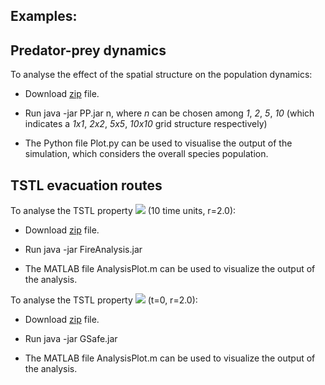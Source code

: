
## Examples: <br />

## Predator-prey dynamics <br />

To analyse the effect of the spatial structure on the population dynamics:

- Download [zip](https://github.com/LudovicaLV/PredatorPrey/releases/download/V0.1beta/PP.zip) file.

- Run java -jar PP.jar n, where *n* can be chosen among *1*, *2*, *5*, *10* (which indicates a *1x1*, *2x2*, *5x5*, *10x10* grid structure respectively)

- The Python file Plot.py can be used to visualise the output of the simulation, which considers the overall species population.

## TSTL evacuation routes <br />

To analyse the TSTL property **<img src="http://latex.codecogs.com/svg.latex?\psi_{safe}">** (10 time units, r=2.0): 

- Download [zip](https://github.com/LudovicaLV/EvacuationRoutes_Analysis/releases/download/V0.1beta/PsiSafe.zip) file. 

- Run java -jar FireAnalysis.jar 

- The MATLAB file AnalysisPlot.m can be used to visualize the output of the analysis.

To analyse the TSTL property **<img src="http://latex.codecogs.com/svg.latex?\psi_{Gsafe}">** (t=0, r=2.0): 

- Download [zip](https://github.com/LudovicaLV/EvacuationRoutes_Analysis/releases/download/V0.1.1beta/GSafe.zip) file. 

- Run java -jar GSafe.jar 

- The MATLAB file AnalysisPlot.m can be used to visualize the output of the analysis.
